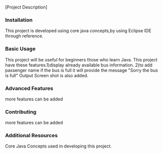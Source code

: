 [Project Description]



### Installation
This  project is developed using core java concepts,by using Eclipse IDE through reference.

### Basic Usage
This project will be useful for beginners those who learn Java.
This project have these features.1)display already available bus information.
2)to add passenger name if the bus is full it will provide the message "Sorry the bus is full"
Output Screen shot is also added.

### Advanced Features
more features can be added


### Contributing

more features can be added

### Additional Resources

Core Java Concepts used in developing this project.


